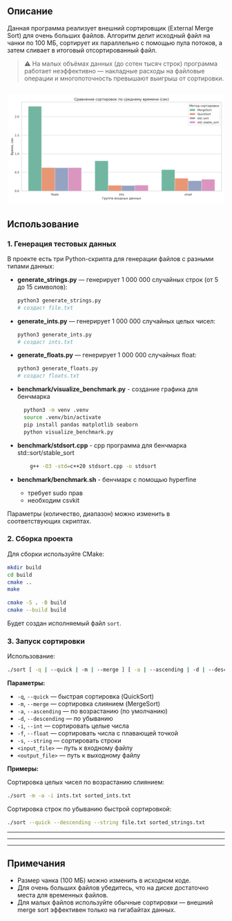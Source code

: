 
## Описание

Данная программа реализует внешний сортировщик (External Merge Sort) для очень больших файлов. Алгоритм делит исходный файл на чанки по 100 МБ, сортирует их параллельно с помощью пула потоков, а затем сливает в итоговый отсортированный файл.

> ⚠️ На малых объёмах данных (до сотен тысяч строк) программа работает неэффективно — накладные расходы на файловые операции и многопоточность превышают выигрыш от сортировки.


![benchmark](benchmark/benchmark_plot.png)
---


## Использование

### 1. Генерация тестовых данных

В проекте есть три Python-скрипта для генерации файлов с разными типами данных:

- **generate_strings.py** — генерирует 1 000 000 случайных строк (от 5 до 15 символов):
  ```bash
  python3 generate_strings.py
  # создаст file.txt
  ```
- **generate_ints.py** — генерирует 1 000 000 случайных целых чисел:
  ```bash
  python3 generate_ints.py
  # создаст ints.txt
  ```
- **generate_floats.py** — генерирует 1 000 000 случайных float:
  ```bash
  python3 generate_floats.py
  # создаст floats.txt
  ```
- **benchmark/visualize_benchmark.py** - создание графика для бенчмарка 
  ```bash
    python3 -m venv .venv
    source .venv/bin/activate
    pip install pandas matplotlib seaborn
    python visualize_benchmark.py 
  ```
- **benchmark/stdsort.cpp** - сpp программа для бенчмарка std::sort/stable_sort
    ```bash
        g++ -O3 -std=c++20 stdsort.cpp -o stdsort
    ```

- **benchmark/benchmark.sh** - бенчмарк с помощью hyperfine
    - требует sudo прав
    - необходим csvkit



Параметры (количество, диапазон) можно изменить в соответствующих скриптах.

### 2. Сборка проекта

Для сборки используйте CMake:

```bash
mkdir build
cd build
cmake ..
make
```

```bash
cmake -S . -B build
cmake --build build
```

Будет создан исполняемый файл `sort`.


### 3. Запуск сортировки

Использование:

```bash
./sort [ -q | --quick | -m | --merge ] [ -a | --ascending | -d | --descending ] [ -i | --int | -f | --float | -s | --string ] <input_file> <output_file>
```

**Параметры:**
- `-q`, `--quick` — быстрая сортировка (QuickSort)
- `-m`, `--merge` — сортировка слиянием (MergeSort)
- `-a`, `--ascending` — по возрастанию (по умолчанию)
- `-d`, `--descending` — по убыванию
- `-i`, `--int` — сортировать целые числа
- `-f`, `--float` — сортировать числа с плавающей точкой
- `-s`, `--string` — сортировать строки
- `<input_file>` — путь к входному файлу
- `<output_file>` — путь к выходному файлу

**Примеры:**

Сортировка целых чисел по возрастанию слиянием:
```bash
./sort -m -a -i ints.txt sorted_ints.txt
```

Сортировка строк по убыванию быстрой сортировкой:
```bash
./sort --quick --descending --string file.txt sorted_strings.txt
```

---

---


---

## Примечания
- Размер чанка (100 МБ) можно изменить в исходном коде.
- Для очень больших файлов убедитесь, что на диске достаточно места для временных файлов.
- Для малых файлов используйте обычные сортировки — внешний merge sort эффективен только на гигабайтах данных.

